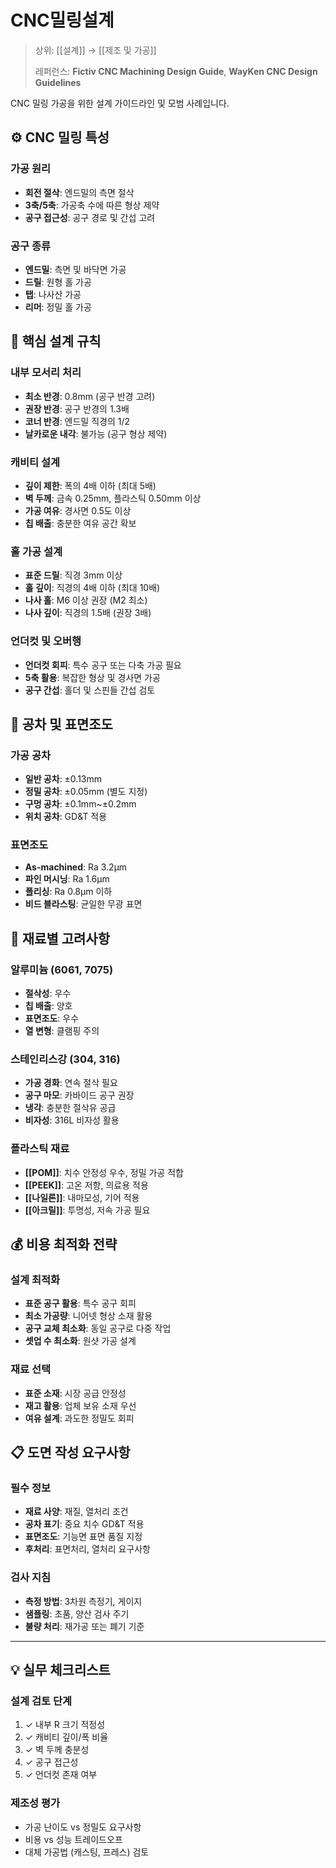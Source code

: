 # CNC밀링설계

> 상위: [[설계]] → [[제조 및 가공]]
> 
> 레퍼런스: **Fictiv CNC Machining Design Guide**, **WayKen CNC Design Guidelines**

CNC 밀링 가공을 위한 설계 가이드라인 및 모범 사례입니다.

## ⚙️ CNC 밀링 특성

### 가공 원리
- **회전 절삭**: 엔드밀의 측면 절삭
- **3축/5축**: 가공축 수에 따른 형상 제약
- **공구 접근성**: 공구 경로 및 간섭 고려

### 공구 종류
- **엔드밀**: 측면 및 바닥면 가공
- **드릴**: 원형 홀 가공
- **탭**: 나사산 가공
- **리머**: 정밀 홀 가공

## 🎯 핵심 설계 규칙

### 내부 모서리 처리
- **최소 반경**: 0.8mm (공구 반경 고려)
- **권장 반경**: 공구 반경의 1.3배
- **코너 반경**: 엔드밀 직경의 1/2
- **날카로운 내각**: 불가능 (공구 형상 제약)

### 캐비티 설계
- **깊이 제한**: 폭의 4배 이하 (최대 5배)
- **벽 두께**: 금속 0.25mm, 플라스틱 0.50mm 이상
- **가공 여유**: 경사면 0.5도 이상
- **칩 배출**: 충분한 여유 공간 확보
### 홀 가공 설계
- **표준 드릴**: 직경 3mm 이상
- **홀 깊이**: 직경의 4배 이하 (최대 10배)
- **나사 홀**: M6 이상 권장 (M2 최소)
- **나사 깊이**: 직경의 1.5배 (권장 3배)

### 언더컷 및 오버행
- **언더컷 회피**: 특수 공구 또는 다축 가공 필요
- **5축 활용**: 복잡한 형상 및 경사면 가공
- **공구 간섭**: 홀더 및 스핀들 간섭 검토

## 📏 공차 및 표면조도

### 가공 공차
- **일반 공차**: ±0.13mm
- **정밀 공차**: ±0.05mm (별도 지정)
- **구멍 공차**: ±0.1mm~±0.2mm
- **위치 공차**: GD&T 적용

### 표면조도
- **As-machined**: Ra 3.2μm
- **파인 머시닝**: Ra 1.6μm
- **폴리싱**: Ra 0.8μm 이하
- **비드 블라스팅**: 균일한 무광 표면

## 🔧 재료별 고려사항

### 알루미늄 (6061, 7075)
- **절삭성**: 우수
- **칩 배출**: 양호
- **표면조도**: 우수
- **열 변형**: 클램핑 주의

### 스테인리스강 (304, 316)
- **가공 경화**: 연속 절삭 필요
- **공구 마모**: 카바이드 공구 권장
- **냉각**: 충분한 절삭유 공급
- **비자성**: 316L 비자성 활용
### 플라스틱 재료
- **[[POM]]**: 치수 안정성 우수, 정밀 가공 적합
- **[[PEEK]]**: 고온 저항, 의료용 적용
- **[[나일론]]**: 내마모성, 기어 적용
- **[[아크릴]]**: 투명성, 저속 가공 필요

## 💰 비용 최적화 전략

### 설계 최적화
- **표준 공구 활용**: 특수 공구 회피
- **최소 가공량**: 니어넷 형상 소재 활용
- **공구 교체 최소화**: 동일 공구로 다중 작업
- **셋업 수 최소화**: 원샷 가공 설계

### 재료 선택
- **표준 소재**: 시장 공급 안정성
- **재고 활용**: 업체 보유 소재 우선
- **여유 설계**: 과도한 정밀도 회피

## 📋 도면 작성 요구사항

### 필수 정보
- **재료 사양**: 재질, 열처리 조건
- **공차 표기**: 중요 치수 GD&T 적용
- **표면조도**: 기능면 표면 품질 지정
- **후처리**: 표면처리, 열처리 요구사항

### 검사 지침
- **측정 방법**: 3차원 측정기, 게이지
- **샘플링**: 초품, 양산 검사 주기
- **불량 처리**: 재가공 또는 폐기 기준

---

## 💡 실무 체크리스트

### 설계 검토 단계
1. ✓ 내부 R 크기 적정성
2. ✓ 캐비티 깊이/폭 비율
3. ✓ 벽 두께 충분성
4. ✓ 공구 접근성
5. ✓ 언더컷 존재 여부

### 제조성 평가
- 가공 난이도 vs 정밀도 요구사항
- 비용 vs 성능 트레이드오프
- 대체 가공법 (캐스팅, 프레스) 검토
